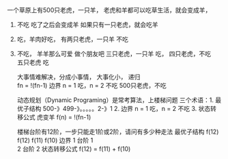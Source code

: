 一个草原上有500只老虎，一只羊，
老虎和羊都可以吃草生活，就会变成羊，

1. 不吃 吃了之后会变成羊 
   如果只有一只老虎，就会吃羊
2. 吃，羊肉好吃，
   有两只老虎，一只羊  不吃
3. 不吃， 羊羊那么可爱   做个朋友吧
   三只老虎，一只羊   吃，
   四只老虎，不吃  
   五只老虎   吃

   大事情难解决，分成小事情，
   大事化小，   递归  
   fn = !(fn-1)
   边界 n = 1 吃，n = 2 不吃
   500只老虎，不吃

    动态规划（Dynamic Programing）是常考算法，上楼梯问题
    三个术语：1. 最优子结构  500-》499-》。。。。。2-》1
             2. 边界 n = 1 吃，n = 2 不吃
             3. 状态转移公式  虎变羊 f(n) = !(fn-1)

    
    楼梯台阶有12阶，一步只能走1阶或2阶，请问有多少种走法
    最优子结构  f(12)
      f(12)   f(11) f(10)
    边界  1  台阶 1  
          2  台阶 2
    状态转移公式  f(12) = f(11) + f(10)



   
